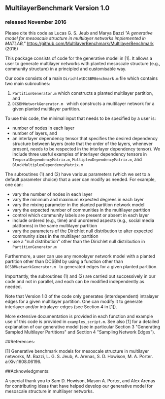 ## MultilayerBenchmark Version 1.0
### released November 2016

Please cite this code as
    Lucas G. S. Jeub and Marya Bazzi
    *"A generative model for mesoscale structure in multilayer networks implemented 
    in MATLAB,"* https://github.com/MultilayerBenchmark/MultilayerBenchmark (2016)

This package consists of code for the generative model in [1]. It allows a user to generate multilayer networks with planted mesoscale structure (e.g., community structure) in a principled and customisable way. 

Our code consists of a main ```DirichletDCSBMBenchmark.m``` file which contains two main subroutines: 

1. ```PartitionGenerator.m```
 which constructs a planted multilayer partition, and
2. ```DCSBMNetworkGenerator.m ```
which constructs a multilayer network for a given planted multilayer partition. 

To use this code, the minimal input that needs to be specified by a user is:

- number of nodes in each layer
- number of layers, and 
- an interlayer dependency tensor that specifies the desired dependency structure between layers (note that the order of the layers, whenever present, needs to be respected in the interlayer dependency tensor). We include three useful examples of interlayer dependency tensors in ```TemporalDependencyMatrix.m```, ```MultiplexDependencyMatrix.m```, and ```BlockMultiplexDependencyMatrix.m```

The subroutines (1) and (2) have various parameters (which we set to a default parameter choice) that a user can modify as needed. For example, one can:

- vary the number of nodes in each layer 
- vary the minimum and maximum expected degrees in each layer 
- vary the mixing parameter in the planted partition network model
- vary the expected number of communities in the multilayer partition
- control which community labels are present or absent in each layer
- include ordered (e.g., time) and unordered aspects (e.g., social media platforms) in the same multilayer partition
- vary the parameters of the Dirichlet null distribution to alter expected community sizes in the multilayer partition
- use a "null distribution" other than the Dirichlet null distribution in ```PartitionGenerator.m```

Furthermore, a user can use any monolayer network model with a planted partition other than DCSBM by using a function other than ```DCSBMNetworkGenerator.m ``` to generated edges for a given planted partition. 

Importantly, the subroutines (1) and (2) are carried out successively in our code and not in parallel, and each can be modified independently as needed. 

Note that Version 1.0 of the code only generates (interdependent) intralayer edges for a given multilayer partition. One can modify it to generate interlayer and/or intralayer edges (see Section 4 in [1]).

More extensive documentation is provided in each function and example use of this code is provided in ```examples_script.m```. See also [1] for a detailed explanation of our generative model (see in particular Section 3 "Generating Sampled Multilayer Partitions" and Section 4 "Sampling Network Edges").


##References:

[1] Generative benchmark models for mesoscale structure in multilayer networks, M. Bazzi, L. G. S. Jeub, A. Arenas, S. D. Howison, M. A. Porter. arXiv:1608.06196.

##Acknowledgments:

A special thank you to Sam D. Howison, Mason A. Porter, and Alex Arenas for contributing ideas that have helped develop our generative model for mesoscale structure in multilayer networks. 
